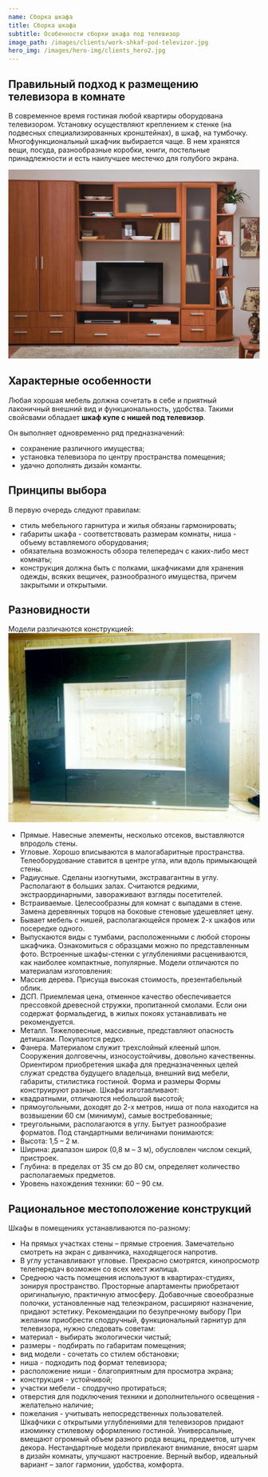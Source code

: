 ```yaml
---
name: Сборка шкафа
title: Сборка шкафа
subtitle: Особенности сборки шкафа под телевизор
image_path: /images/clients/work-shkaf-pod-televizor.jpg
hero_img: /images/hero-img/clients_hero2.jpg
---
```


## Правильный подход к размещению телевизора в комнате

В современное время гостиная любой квартиры оборудована телевизором. Установку осуществляют креплением к стенке (на подвесных специализированных кронштейнах), в шкаф, на тумбочку. Многофункциональный шкафчик выбирается чаще. В нем хранятся вещи, посуда, разнообразные коробки, книги, постельные принадлежности и есть наилучшее местечко для голубого экрана.

![Сборка шкафа](/images/clients/Derevyannyj-shkaf-pod-televizor.jpg)

## Характерные особенности

Любая хорошая мебель должна сочетать в себе и приятный лаконичный внешний вид и функциональность, удобства. Такими свойсвами обладает __шкаф купе с нишей под телевизор__.

Он выполняет одновременно ряд предназначений:

- сохранение различного имущества;
- установка телевизора по центру пространства помещения;
- удачно дополнять дизайн команты.

## Принципы выбора

В первую очередь следуют правилам:

- стиль мебельного гарнитура и жилья обязаны гармонировать;
- габариты шкафа - соответствовать размерам комнаты, ниша - объему вставляемого оборудования;
- обязательна возможность обзора телепередач с каких-либо мест комнаты;
- конструкция должна быть с полками, шкафчиками для хранения одежды, всяких вещичек, разнообразного имущества, причем закрытыми и открытыми.
 
## Разновидности

Модели различаются конструкцией:
![Разновидности шкафов под телевизор](/images/clients/shkaf-tv.jpg)

- Прямые. Навесные элементы, несколько отсеков, выставляются впродоль стены.
- Угловые. Хорошо вписываются в малогабаритные пространства. Телеоборудование ставится в центре угла, или вдоль примыкающей стены.
- Радиусные. Сделаны изогнутыми, экстравагантны в углу. Располагают в больших залах. Считаются редкими, экстраординарными, завораживают взгляды посетителей.
- Встраиваемые. Целесообразны для комнат с выпадами в стене. Замена деревянных торцов на боковые стеновые удешевляет цену.
- Бывает мебель с нишей, располагающейся промеж 2-х шкафов или посередке одного.
- Выпускаются виды с тумбами, расположенными с любой стороны шкафчика.
Ознакомиться с образцами можно по представленным фото. Встроенные шкафы-стенки с углублениями расцениваются, как наиболее компактные, популярные.
Модели отличаются по материалам изготовления:
- Массив дерева. Присуща высокая стоимость, презентабельный облик.
- ДСП. Приемлемая цена, отменное качество обеспечивается прессовкой древесной стружки, пропитанной смолами. Если они содержат формальдегид, в жилых покоях устанавливать не рекомендуется.
- Металл. Тяжеловесные, массивные, представляют опасность детишкам. Покупаются редко.
- Фанера. Материалом служит трехслойный клееный шпон. Сооружения долговечны, износоустойчивы, довольно качественны.
Ориентиром приобретения шкафа для предназначенных целей служат средства будущего владельца, внешний вид мебели, габариты, стилистика гостиной.
Форма и размеры
Формы конструируют разные. Шкафы изготавливают:
- квадратными, отличаются небольшой высотой;
- прямоугольными, доходят до 2-х метров, ниша от пола находится на возвышении 60 см (минимум), самые востребованные;
- треугольными, располагаются в углу.
Бытует разнообразие форматов. Под стандартными величинами понимаются:
- Высота: 1,5 – 2 м.
- Ширина: диапазон широк (0,8 м – 3 м), обусловлен числом секций, пристроек.
- Глубина: в пределах от 35 см до 80 см, определяет количество располагаемых предметов.
- Уровень нахождения техники: 60 – 90 см.

## Рациональное местоположение конструкций

Шкафы в помещениях устанавливаются по-разному:

- На прямых участках стены – прямые строения. Замечательно смотреть на экран с диванчика, находящегося напротив.
- В углу устанавливают угловые. Прекрасно смотрятся, кинопросмотр телепередач возможен со всех мест жилища.
- Среднюю часть помещения используют в квартирах-студиях, зонируя пространство. Просторные апартаменты приобретают оригинальную, практичную атмосферу.
Добавочные своеобразные полочки, установленные над телеэкраном, расширяют назначение, придают эстетику.
Рекомендации по безупречному выбору
При желании приобрести сподручный, функциональный гарнитур для телевизора, нужно следовать советам:
- материал - выбирать экологически чистый;
- размеры - подбирать по габаритам помещения;
- вид модели - сочетать со стилем обстановки;
- ниша - подходить под формат телевизора;
- расположение ниши - благоприятным для просмотра экрана;
- конструкция - устойчивой;
- участки мебели - сподручно протираться;
- отверстия для подключения техники и дополнительного освещения - желательно наличие;
- пожелания - учитывать непосредственных пользователей.
Шкафчики с открытыми углублениями для телевизоров придают изюминку стилевому оформлению гостиной. Универсальные, вмещают огромный объем разного рода вещиц, предметов, штучек декора. Нестандартные модели привлекают внимание, вносят шарм в дизайн комнаты, улучшают настроение. Верный выбор, идеальный вариант – залог гармонии, удобства, комфорта.